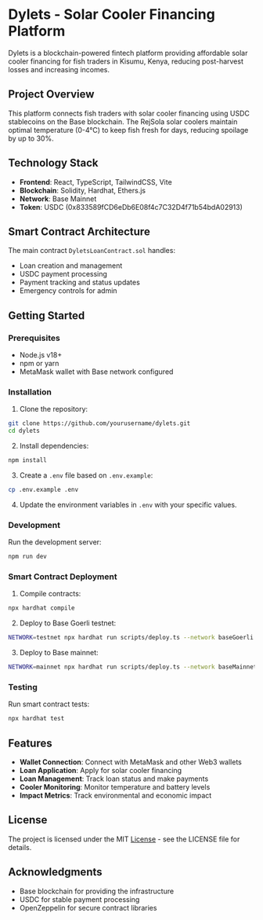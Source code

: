 # Dylets - Solar Cooler Financing Platform

Dylets is a blockchain-powered fintech platform providing affordable solar cooler financing for fish traders in Kisumu, Kenya, reducing post-harvest losses and increasing incomes.

## Project Overview

This platform connects fish traders with solar cooler financing using USDC stablecoins on the Base blockchain. The RejSola solar coolers maintain optimal temperature (0-4°C) to keep fish fresh for days, reducing spoilage by up to 30%.

## Technology Stack

- **Frontend**: React, TypeScript, TailwindCSS, Vite
- **Blockchain**: Solidity, Hardhat, Ethers.js
- **Network**: Base Mainnet
- **Token**: USDC (0x833589fCD6eDb6E08f4c7C32D4f71b54bdA02913)

## Smart Contract Architecture

The main contract `DyletsLoanContract.sol` handles:
- Loan creation and management
- USDC payment processing
- Payment tracking and status updates
- Emergency controls for admin

## Getting Started

### Prerequisites

- Node.js v18+
- npm or yarn
- MetaMask wallet with Base network configured

### Installation

1. Clone the repository:
```bash
git clone https://github.com/yourusername/dylets.git
cd dylets
```

2. Install dependencies:
```bash
npm install
```

3. Create a `.env` file based on `.env.example`:
```bash
cp .env.example .env
```

4. Update the environment variables in `.env` with your specific values.

### Development

Run the development server:
```bash
npm run dev
```

### Smart Contract Deployment

1. Compile contracts:
```bash
npx hardhat compile
```

2. Deploy to Base Goerli testnet:
```bash
NETWORK=testnet npx hardhat run scripts/deploy.ts --network baseGoerli
```

3. Deploy to Base mainnet:
```bash
NETWORK=mainnet npx hardhat run scripts/deploy.ts --network baseMainnet
```

### Testing

Run smart contract tests:
```bash
npx hardhat test
```

## Features

- **Wallet Connection**: Connect with MetaMask and other Web3 wallets
- **Loan Application**: Apply for solar cooler financing
- **Loan Management**: Track loan status and make payments
- **Cooler Monitoring**: Monitor temperature and battery levels
- **Impact Metrics**: Track environmental and economic impact

## License

The project is licensed under the MIT [License](LICENSE) - see the LICENSE file for details.

## Acknowledgments

- Base blockchain for providing the infrastructure
- USDC for stable payment processing
- OpenZeppelin for secure contract libraries